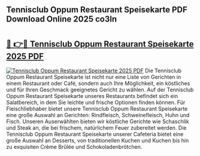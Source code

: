 ## Tennisclub Oppum Restaurant Speisekarte PDF Download Online 2025 co3ln

# <h2><a href="http://gca7w6.nevu.top/?p=Tennisclub+Oppum+Restaurant+Speisekarte">🔗 👉🔴 Tennisclub Oppum Restaurant Speisekarte 2025 PDF</a></h2>

[![Tennisclub Oppum Restaurant Speisekarte 2025 PDF](https://i.imgur.com/dBaPXMq.png)](http://gca7w6.nevu.top/?p=Tennisclub+Oppum+Restaurant+Speisekarte)
Die Tennisclub Oppum Restaurant Speisekarte ist nicht nur eine Liste von Gerichten in einem Restaurant oder Café, sondern auch Ihre Möglichkeit, ein köstliches und für Ihren Geschmack geeignetes Gericht zu wählen. Auf der Tennisclub Oppum Restaurant Speisekarte unseres Restaurants befindet sich ein Salatbereich, in dem Sie leichte und frische Optionen finden können. Für Fleischliebhaber bietet unsere Tennisclub Oppum Restaurant Speisekarte eine große Auswahl an Gerichten: Rindfleisch, Schweinefleisch, Huhn und Fisch. Unseren Auserwählten bieten wir köstliche Gerichte wie Schaschlik und Steak an, die bei frischem, natürlichem Feuer zubereitet werden. Die Tennisclub Oppum Restaurant Speisekarte unserer Cafeteria bietet eine große Auswahl an Desserts, von traditionellen Kuchen und Kuchen bis hin zu exquisiten Crème Brûlée und Schokoladenbrötchen.
